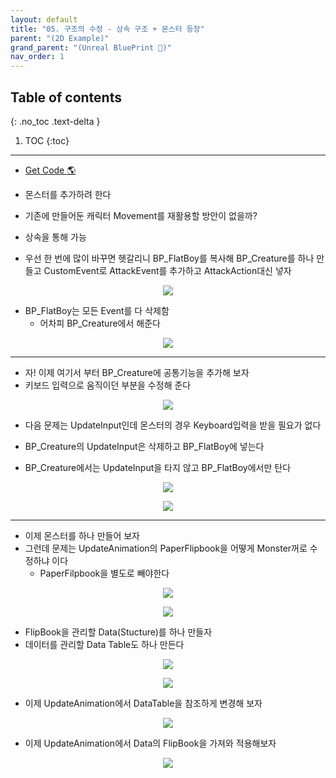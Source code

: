 ```yaml
---
layout: default
title: "05. 구조의 수정 - 상속 구조 + 몬스터 등장"
parent: "(2D Example)"
grand_parent: "(Unreal BluePrint 🌠)"
nav_order: 1
---
```


## Table of contents
{: .no_toc .text-delta }

1. TOC
{:toc}

---

* [Get Code 🌎](https://github.com/Arthur880708/Unreal_Blueprint_1/tree/10)

* 몬스터를 추가하려 한다
* 기존에 만들어둔 캐릭터 Movement를 재활용할 방안이 없을까?
* 상속을 통해 가능

* 우선 한 번에 많이 바꾸면 헷갈리니 BP_FlatBoy를 복사해 BP_Creature를 하나 만들고 CustomEvent로 AttackEvent를 추가하고 AttackAction대신 넣자

<p align="center">
  <img src="https://taehyungs-programming-blog.github.io/blog/assets/images/unreal/bp-2/bp2-5-1.png"/>
</p>

* BP_FlatBoy는 모든 Event를 다 삭제함
    * 어차피 BP_Creature에서 해준다

<p align="center">
  <img src="https://taehyungs-programming-blog.github.io/blog/assets/images/unreal/bp-2/bp2-5-2.png"/>
</p>

---

* 자! 이제 여기서 부터 BP_Creature에 공통기능을 추가해 보자
* 키보드 입력으로 움직이던 부분을 수정해 준다

<p align="center">
  <img src="https://taehyungs-programming-blog.github.io/blog/assets/images/unreal/bp-2/bp2-5-3.png"/>
</p>

* 다음 문제는 UpdateInput인데 몬스터의 경우 Keyboard입력을 받을 필요가 없다
* BP_Creature의 UpdateInput은 삭제하고 BP_FlatBoy에 넣는다

* BP_Creature에서는 UpdateInput을 타지 않고 BP_FlatBoy에서만 탄다

<p align="center">
  <img src="https://taehyungs-programming-blog.github.io/blog/assets/images/unreal/bp-2/bp2-5-4.png"/>
</p>

<p align="center">
  <img src="https://taehyungs-programming-blog.github.io/blog/assets/images/unreal/bp-2/bp2-5-5.png"/>
</p>

---

* 이제 몬스터를 하나 만들어 보자
* 그런데 문제는 UpdateAnimation의 PaperFlipbook을 어떻게 Monster꺼로 수정하냐 이다
    * PaperFilpbook을 별도로 빼야한다

<p align="center">
  <img src="https://taehyungs-programming-blog.github.io/blog/assets/images/unreal/bp-2/bp2-5-7.png"/>
</p>

<p align="center">
  <img src="https://taehyungs-programming-blog.github.io/blog/assets/images/unreal/bp-2/bp2-5-6.png"/>
</p>

* FlipBook을 관리할 Data(Stucture)를 하나 만들자
* 데이터를 관리할 Data Table도 하나 만든다

<p align="center">
  <img src="https://taehyungs-programming-blog.github.io/blog/assets/images/unreal/bp-2/bp2-5-8.png"/>
</p>

<p align="center">
  <img src="https://taehyungs-programming-blog.github.io/blog/assets/images/unreal/bp-2/bp2-5-9.png"/>
</p>

* 이제 UpdateAnimation에서 DataTable을 참조하게 변경해 보자

<p align="center">
  <img src="https://taehyungs-programming-blog.github.io/blog/assets/images/unreal/bp-2/bp2-5-10.png"/>
</p>

* 이제 UpdateAnimation에서 Data의 FlipBook을 가져와 적용해보자

<p align="center">
  <img src="https://taehyungs-programming-blog.github.io/blog/assets/images/unreal/bp-2/bp2-5-11.png"/>
</p>